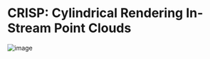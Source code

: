 # CRISP: Cylindrical Rendering In-Stream Point Clouds 
![image](https://github.com/user-attachments/assets/03dd0e63-f994-4d9d-8688-ec2e4a547b2a)
